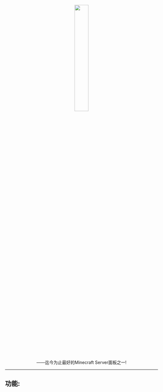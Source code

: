 <p align="center"">
<img style="width: 30%" src = 'https://s1.328888.xyz/2022/10/11/gvLEX.png'>
<br>
——迄今为止最好的Minecraft Server面板之一!
</p>
<HR>
<h2>功能:</h2>
